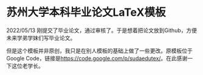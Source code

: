 # 苏州大学本科毕业论文LaTeX模板


2022/05/13 刚提交了毕业论文，通过审核了。于是想着把论文放到Github，方便未来学弟学妹们写毕业论文。

但是这个模板并非原创，我只是在别人模板的基础上做了一些更改。原模板位于Google Code，链接是<https://code.google.com/p/sudaedutex/>。在此感谢一下这位老学长。
